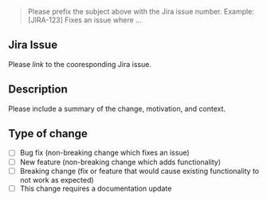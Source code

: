 > Please prefix the subject above with the Jira issue number. Example:
> [JIRA-123] Fixes an issue where ...

## Jira Issue

Please *link* to the cooresponding Jira issue.

## Description

Please include a summary of the change, motivation, and context.

## Type of change

- [ ] Bug fix (non-breaking change which fixes an issue)
- [ ] New feature (non-breaking change which adds functionality)
- [ ] Breaking change (fix or feature that would cause existing functionality to not work as expected)
- [ ] This change requires a documentation update
